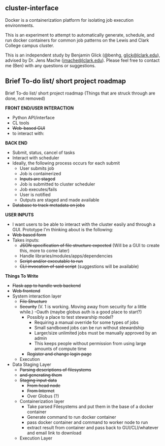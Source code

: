 ## cluster-interface

Docker is a containerization platform for isolating job execution environments. 

This is an experiment to attempt to automatically generate, schedule, and run docker containers for common job patterns on the Lewis and Clark College campus cluster.

This is an independent study by Benjamin Glick (@benhg, glick@lclark.edu), advised by Dr. Jens Mache (jmache@lclark.edu). Please feel free to contact me (Ben) with any questions or suggestions.


## Brief To-do list/ short project roadmap


Brief To-do list/ short project roadmap
(Things that are struck through are done, not removed)

**FRONT END/USER INTERACTION**
- Python API/interface
- CL tools
- ~~Web-based GUI~~
- to interact with:

**BACK END**
- Submit, status, cancel of tasks
- Interact with scheduler
- Ideally, the following process occurs for each submit
  - User submits job
  - Job is containerized
  - ~~Inputs are staged~~
  - Job is submitted to cluster scheduler
  - Job executes/fails
  - User is notified
  - Outputs are staged and made available
- ~~Database to track metadata on jobs~~
 
**USER INPUTS**
- I want users to be able to interact with the cluster easily and through a GUI. Prototype I'm thinking about is the following:
- ~~Web based form~~
- Takes inputs:
  - ~~JSON specification of file structure expected~~ (Will be a GUI to create this, more to come later)
  - Handle libraries/modules/apps/dependencies
  - ~~Script and/or executable to run~~
  - ~~CLI invocation of said script~~ (suggestions will be available)
  
**Things To Write**
- ~~Flask app to handle web backend~~
- ~~Web frontend~~
- System interaction layer
  - ~~File Structure~~
  - ~~Security~~ (V. 1 is working. Moving away from security for a little while.)
    -Oauth (maybe globus auth is a good place to start?)
    - Possibly a place to test stewarship model?
      - Requiring a manual override for some types of jobs
      - Small sandboxed jobs can be run without stewardship
      - Larger/size unlimited jobs must be manually approved by an admin
      - This keeps people without permission from using large amounts of compute time 
     - ~~Register and change login page~~
  - Execution
- Data Staging Layer
  - ~~Parsing descriptions of filesystems~~
  - ~~and generating them~~
  - ~~Staging input data~~
    - ~~From head node~~
    - ~~From Internet~~
    - Over Globus (?)
  - Containerization layer
    - Take parsed Filesystems and put them in the base of a docker container
    - Generate command to run docker container
    - pass docker container and command to worker node to run
    - extract result from container and pass back to GUI/CLI/whatever and email link to download
  - Execution Layer
